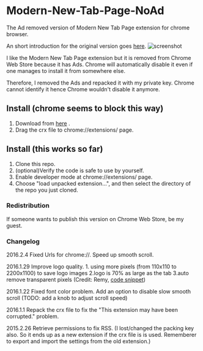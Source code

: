 # Modern-New-Tab-Page-NoAd
The Ad removed version of Modern New Tab Page extension for chrome browser.

An short introduction for the original version goes [here](http://thenextweb.com/apps/2014/11/16/8-chrome-extensions-transform-new-tab-page/4/).
![screenshot](http://cdn1.tnwcdn.com/wp-content/blogs.dir/1/files/2014/11/Screen-Shot-2014-11-16-at-11.02.10-am.png)

I like the Modern New Tab Page extension but it is removed from Chrome Web Store because it has Ads.
Chrome will automatically disable it even if one manages to install it from somewhere else.

Therefore, I removed the Ads and repacked it with my private key. Chrome cannot identify it hence Chrome wouldn't disable it anymore.

## Install (chrome seems to block this way)
1. Download from [here](https://eaufavor.net/Modern-New-Tab-Page-NoAd.crx) .
2. Drag the crx file to chrome://extensions/ page.

## Install (this works so far)
1. Clone this repo.
2. (optional)Verify the code is safe to use by yourself.
3. Enable developer mode at chrome://extensions/ page.
2. Choose "load unpacked extension...", and then select the directory of the repo you just cloned.

### Redistribution
If someone wants to publish this version on Chrome Web Store, be my guest.

### Changelog
2016.2.4
Fixed Urls for chrome://. Speed up smooth scroll.

2016.1.29
Improve logo quality. 1. using more pixels (from 110x110 to 2200x1100) to save logo images 2.logo is 70% as large as the tab 3.auto remove transparent pixels (Credit: Remy, [code snippet](https://gist.github.com/remy/784508))

2016.1.22
Fixed font color problem. Add an option to disable slow smooth scroll (TODO: add a knob to adjust scroll speed)

2016.1.1
Repack the crx file to fix the "This extension may have been corrupted." problem.

2015.2.26 Retrieve permissions to fix RSS.
(I lost/changed the packing key also. So it ends up as a new extension if the crx file is is used. Rememberer to export and import the settings from the old extension.)
